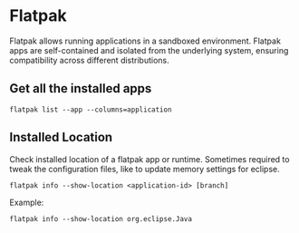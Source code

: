 # Flatpak

Flatpak allows running applications in a sandboxed environment. Flatpak apps are self-contained and isolated from the underlying system, ensuring compatibility across different distributions.

## Get all the installed apps

```shell
flatpak list --app --columns=application
```

## Installed Location

Check installed location of a flatpak app or runtime. Sometimes required to tweak the configuration files, like to update memory settings for eclipse.

```shell
flatpak info --show-location <application-id> [branch]
```

Example:

```shell
flatpak info --show-location org.eclipse.Java
```
